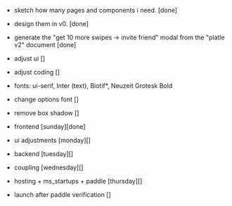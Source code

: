 - sketch how many pages and components i need. [done]
- design them in v0. [done]
- generate the "get 10 more swipes -> invite friend" modal from the "platle v2" document [done]

- adjust ui []
- adjust coding []

- fonts: ui-serif, Inter (text), Biotif\*, Neuzeit Grotesk Bold

- change options font []
- remove box shadow []

- frontend [sunday][done]
- ui adjustments [monday][]
- backend [tuesday][]
- coupling [wednesday][]
- hosting + ms_startups + paddle [thursday][]
- launch after paddle verification []
